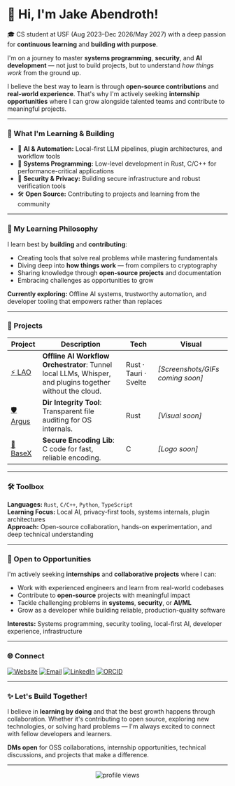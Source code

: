 # 👋 Hi, I'm Jake Abendroth!

🎓 CS student at USF (Aug 2023–Dec 2026/May 2027) with a deep passion for **continuous learning** and **building with purpose**.

I'm on a journey to master **systems programming**, **security**, and **AI development** — not just to build projects, but to understand *how things work* from the ground up.

I believe the best way to learn is through **open-source contributions** and **real-world experience**. That's why I'm actively seeking **internship opportunities** where I can grow alongside talented teams and contribute to meaningful projects.

---

### 🚀 What I'm Learning & Building
- 🤖 **AI & Automation:** Local-first LLM pipelines, plugin architectures, and workflow tools
- 🧠 **Systems Programming:** Low-level development in Rust, C/C++ for performance-critical applications
- 🔐 **Security & Privacy:** Building secure infrastructure and robust verification tools
- 🛠️ **Open Source:** Contributing to projects and learning from the community

---

### 🌟 My Learning Philosophy

I learn best by **building** and **contributing**:
- Creating tools that solve real problems while mastering fundamentals
- Diving deep into **how things work** — from compilers to cryptography
- Sharing knowledge through **open-source projects** and documentation
- Embracing challenges as opportunities to grow

**Currently exploring:** Offline AI systems, trustworthy automation, and developer tooling that empowers rather than replaces

---

### 🧪 Projects
| Project | Description | Tech | Visual |
|---------|-------------|------|--------|
| [⚡️ LAO](https://github.com/abendrothj/lao) | **Offline AI Workflow Orchestrator**: Tunnel local LLMs, Whisper, and plugins together without the cloud. | Rust · Tauri · Svelte | _[Screenshots/GIFs coming soon]_ |
| [🛡️ Argus](https://github.com/abendrothj/Argus) | **Dir Integrity Tool**: Transparent file auditing for OS internals. | Rust | _[Visual soon]_ |
| [🔧 BaseX](https://github.com/abendrothj/BaseX) | **Secure Encoding Lib**: C code for fast, reliable encoding. | C | _[Logo soon]_ |

---

### 🛠️ Toolbox

**Languages:** `Rust`, `C/C++`, `Python`, `TypeScript`  
**Learning Focus:** Local AI, privacy-first tools, systems internals, plugin architectures  
**Approach:** Open-source collaboration, hands-on experimentation, and deep technical understanding

---

### 💼 Open to Opportunities

I'm actively seeking **internships** and **collaborative projects** where I can:
- Work with experienced engineers and learn from real-world codebases
- Contribute to **open-source** projects with meaningful impact
- Tackle challenging problems in **systems**, **security**, or **AI/ML**
- Grow as a developer while building reliable, production-quality software

**Interests:** Systems programming, security tooling, local-first AI, developer experience, infrastructure

---

### 🌐 Connect

[![Website](https://img.shields.io/badge/Portfolio-jakea.net-blue)](https://www.jakea.net)
[![Email](https://img.shields.io/badge/Email-contact@jakea.net-green?logo=gmail)](mailto:contact@jakea.net)
[![LinkedIn](https://img.shields.io/badge/LinkedIn-@jakeabendroth-blue?logo=linkedin)](https://www.linkedin.com/in/jakeabendroth)
[![ORCID](https://img.shields.io/badge/ORCID-0009--0008--2072--8855-lightgrey?logo=orcid)](https://orcid.org/0009-0008-2072-8855)

---

### ✨ Let's Build Together!

I believe in **learning by doing** and that the best growth happens through collaboration. Whether it's contributing to open source, exploring new technologies, or solving hard problems — I'm always excited to connect with fellow developers and learners.

**DMs open** for OSS collaborations, internship opportunities, technical discussions, and projects that make a difference.

---

<p align="center">
  <img src="https://komarev.com/ghpvc/?username=abendrothj&label=Profile+Views&color=0e75b6&style=flat" alt="profile views"/>
</p>
